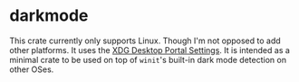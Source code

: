 # darkmode


This crate currently only supports Linux. Though I'm not opposed to add
other platforms. It uses the
[XDG Desktop Portal Settings](https://flatpak.github.io/xdg-desktop-portal/docs/doc-org.freedesktop.portal.Settings.html#org-freedesktop-portal-settings-settingchanged).
It is intended as a minimal crate to be used on top of `winit`'s built-in
dark mode detection on other OSes.
